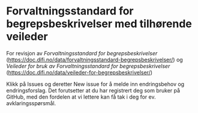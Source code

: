 # Forvaltningsstandard for begrepsbeskrivelser med tilhørende veileder

For revisjon av _Forvaltningsstandard for begrepsbeskrivelser_ (https://doc.difi.no/data/forvaltningsstandard-begrepsbeskrivelser/) og _Veileder for bruk av Forvaltningsstandard for begrepsbeskrivelser_ (https://doc.difi.no/data/veileder-for-begrepsbeskrivelser/)

Klikk på Issues og deretter New issue for å melde inn endringsbehov og endringsforslag. Det forutsetter at du har registrert deg som bruker på GitHub, med den fordelen at vi lettere kan få tak i deg for ev. avklaringsspørsmål. 
